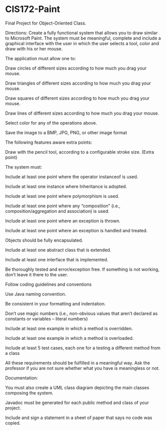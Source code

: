 # CIS172-Paint

Final Project for Object-Oriented Class.

Directions:
Create a fully functional system that allows you to draw similar to Microsoft Paint. The system must be meaningful, complete and include a graphical interface with the user in which the user selects a tool, color and draw with his or her mouse.


The application must allow one to:

Draw circles of different sizes according to how much you drag your mouse.

Draw triangles of different sizes according to how much you drag your mouse.

Draw squares of different sizes according to how much you drag your mouse.

Draw lines of different sizes according to how much you drag your mouse.

Select color for any of the operations above.

Save the image to a BMP, JPG, PNG, or other image format


The following features aware extra points:

Draw with the pencil tool, according to a configurable stroke size. (Extra point)


The system must:

Include at least one point where the operator instanceof is used.

Include at least one instance where Inheritance is adopted.

Include at least one point where polymorphism is used.

Include at least one point where any “composition” (i.e., composition/aggregation and association) is used.

Include at least one point where an exception is thrown.

Include at least one point where an exception is handled and treated.

Objects should be fully encapsulated.

Include at least one abstract class that is extended.

Include at least one interface that is implemented.

Be thoroughly tested and error/exception free. If something is not working, don’t leave it there to the user.

Follow coding guidelines and conventions

Use Java naming convention.

Be consistent in your formatting and indentation.

Don’t use magic numbers (i.e., non-obvious values that aren’t declared as constants or variables – literal numbers)

Include at least one example in which a method is overridden.

Include at least one example in which a method is overloaded.

Include at least 5 test cases, each one for a testing a different method from a class


All these requirements should be fulfilled in a meaningful way. Ask the professor if you are not sure whether what you have is meaningless or not.




Documentation:

You must also create a UML class diagram depicting the main classes composing the system.

Javadoc must be generated for each public method and class of your project.

Include and sign a statement in a sheet of paper that says no code was copied.

